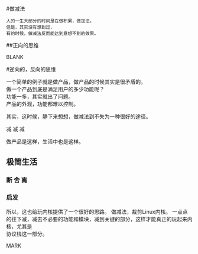 #做减法

```
人的一生大部分的时间是在做积累，做加法。  
但是，其实没有想到过，  
有的时候，做减法反而能达到意想不到的效果。

```


##正向的思维

BLANK

#逆向的，反向的思维

一个简单的例子就是做产品，做产品的时候其实是很矛盾的。  
做一个产品到底是满足用户的多少功能呢？  
功能一多，其实就出了问题。  
产品的外观，功能都难以控制。


其实，这时候，静下来想想，做减法到不失为一种很好的途径。


减 减  减 


做产品是这样，生活中也是这样。  



**极简生活**
--


### 断  舍  离






### 启发

所以，这也给玩内核提供了一个很好的思路。
做减法，裁剪Linux内核。
一点点的往下减，减去不必要的功能和模块，减到关键的部分，这样才能真正的玩起来内核，尤其是  
协议栈这一部分。

MARK

